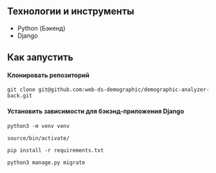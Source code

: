## Технологии и инструменты

- Python (Бэкенд)
- Django


## Как запустить 

#### Клонировать репозиторий

```
git clone git@github.com:web-ds-demographic/demographic-analyzer-back.git
```

#### Установить зависимости для бэкэнд-приложения Django

```
python3 -m venv venv
```

```
source/bin/activate/
```

```
pip install -r requirements.txt
```

```
python3 manage.py migrate
```